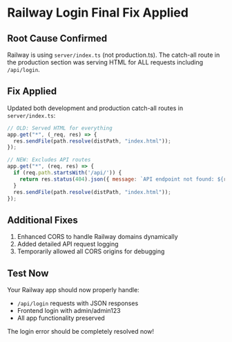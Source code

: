 # Railway Login Final Fix Applied

## Root Cause Confirmed
Railway is using `server/index.ts` (not production.ts). The catch-all route in the production section was serving HTML for ALL requests including `/api/login`.

## Fix Applied
Updated both development and production catch-all routes in `server/index.ts`:

```javascript
// OLD: Served HTML for everything
app.get("*", (_req, res) => {
  res.sendFile(path.resolve(distPath, "index.html"));
});

// NEW: Excludes API routes
app.get("*", (req, res) => {
  if (req.path.startsWith('/api/')) {
    return res.status(404).json({ message: `API endpoint not found: ${req.path}` });
  }
  res.sendFile(path.resolve(distPath, "index.html"));
});
```

## Additional Fixes
1. Enhanced CORS to handle Railway domains dynamically
2. Added detailed API request logging
3. Temporarily allowed all CORS origins for debugging

## Test Now
Your Railway app should now properly handle:
- `/api/login` requests with JSON responses
- Frontend login with admin/admin123
- All app functionality preserved

The login error should be completely resolved now!